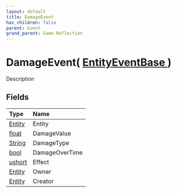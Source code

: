```yaml
---
layout: default
title: DamageEvent
has_children: false
parent: Event
grand_parent: Game Reflection
---
```

# DamageEvent( [ EntityEventBase ](/riftbreaker-wiki/docs/game-reflection/events/entity_event_base/) )
Description 

## Fields

| Type | Name |
|:----------|:--------------|
| [Entity](/riftbreaker-wiki/docs/game-reflection/classes/entity/) | Entity |
| [float](/riftbreaker-wiki/docs/game-reflection/components/float/) | DamageValue |
| [String](/riftbreaker-wiki/docs/game-reflection/components/string/) | DamageType |
| [bool](/riftbreaker-wiki/docs/game-reflection/components/bool/) | DamageOverTime |
| [ushort](/riftbreaker-wiki/docs/game-reflection/enums/ushort/) | Effect |
| [Entity](/riftbreaker-wiki/docs/game-reflection/classes/entity/) | Owner |
| [Entity](/riftbreaker-wiki/docs/game-reflection/classes/entity/) | Creator |

